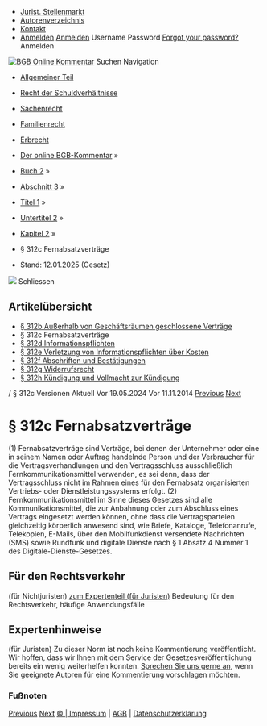   * [Jurist. Stellenmarkt](https://bgb.kommentar.de/Buch-2/Abschnitt-3/Titel-1/Untertitel-2/Kapitel-2/</job-board> "Jurist. Stellenmarkt")
  * [Autorenverzeichnis](https://bgb.kommentar.de/Buch-2/Abschnitt-3/Titel-1/Untertitel-2/Kapitel-2/</Autorenverzeichnis> "Autorenverzeichnis")
  * [Kontakt](https://bgb.kommentar.de/Buch-2/Abschnitt-3/Titel-1/Untertitel-2/Kapitel-2/</Kontakt>)
  * [Anmelden](https://bgb.kommentar.de/Buch-2/Abschnitt-3/Titel-1/Untertitel-2/Kapitel-2/<#login> "show login form") [Anmelden](https://bgb.kommentar.de/Buch-2/Abschnitt-3/Titel-1/Untertitel-2/Kapitel-2/<#> "hide login form") Username Password
[Forgot your password?](https://bgb.kommentar.de/Buch-2/Abschnitt-3/Titel-1/Untertitel-2/Kapitel-2/</user/forgotpassword>) Anmelden 


[![BGB Online Kommentar](https://bgb.kommentar.de/extension/bgb/design/bgb/images/logo.png)](https://bgb.kommentar.de/Buch-2/Abschnitt-3/Titel-1/Untertitel-2/Kapitel-2/</> "BGB Online Kommentar")
Suchen
Navigation
  * [Allgemeiner Teil](https://bgb.kommentar.de/Buch-2/Abschnitt-3/Titel-1/Untertitel-2/Kapitel-2/</Buch-1>)
  * [Recht der Schuldverhältnisse](https://bgb.kommentar.de/Buch-2/Abschnitt-3/Titel-1/Untertitel-2/Kapitel-2/</Buch-2>)
  * [Sachenrecht](https://bgb.kommentar.de/Buch-2/Abschnitt-3/Titel-1/Untertitel-2/Kapitel-2/</Buch-3>)
  * [Familienrecht](https://bgb.kommentar.de/Buch-2/Abschnitt-3/Titel-1/Untertitel-2/Kapitel-2/</Buch-4>)
  * [Erbrecht](https://bgb.kommentar.de/Buch-2/Abschnitt-3/Titel-1/Untertitel-2/Kapitel-2/</Buch-5>)


  * [Der online BGB-Kommentar](https://bgb.kommentar.de/Buch-2/Abschnitt-3/Titel-1/Untertitel-2/Kapitel-2/</>) »
  * [Buch 2](https://bgb.kommentar.de/Buch-2/Abschnitt-3/Titel-1/Untertitel-2/Kapitel-2/</Buch-2>) »
  * [Abschnitt 3](https://bgb.kommentar.de/Buch-2/Abschnitt-3/Titel-1/Untertitel-2/Kapitel-2/</Buch-2/Abschnitt-3>) »
  * [Titel 1](https://bgb.kommentar.de/Buch-2/Abschnitt-3/Titel-1/Untertitel-2/Kapitel-2/</Buch-2/Abschnitt-3/Titel-1>) »
  * [Untertitel 2](https://bgb.kommentar.de/Buch-2/Abschnitt-3/Titel-1/Untertitel-2/Kapitel-2/</Buch-2/Abschnitt-3/Titel-1/Untertitel-2>) »
  * [Kapitel 2](https://bgb.kommentar.de/Buch-2/Abschnitt-3/Titel-1/Untertitel-2/Kapitel-2/</Buch-2/Abschnitt-3/Titel-1/Untertitel-2/Kapitel-2>) »
  * § 312c Fernabsatzverträge 
  * Stand: 12.01.2025 (Gesetz) 


![](https://vg01.met.vgwort.de/na/1c9909529ead4f509072c06d9081a7d5)
Schliessen 
## Artikelübersicht
  * [ § 312b Außerhalb von Geschäftsräumen geschlossene Verträge ](https://bgb.kommentar.de/Buch-2/Abschnitt-3/Titel-1/Untertitel-2/Kapitel-2/</Buch-2/Abschnitt-3/Titel-1/Untertitel-2/Kapitel-2/Ausserhalb-von-Geschaeftsraeumen-geschlossene-Vertraege>)
  * § 312c Fernabsatzverträge 
  * [ § 312d Informationspflichten ](https://bgb.kommentar.de/Buch-2/Abschnitt-3/Titel-1/Untertitel-2/Kapitel-2/</Buch-2/Abschnitt-3/Titel-1/Untertitel-2/Kapitel-2/Informationspflichten>)
  * [ § 312e Verletzung von Informationspflichten über Kosten ](https://bgb.kommentar.de/Buch-2/Abschnitt-3/Titel-1/Untertitel-2/Kapitel-2/</Buch-2/Abschnitt-3/Titel-1/Untertitel-2/Kapitel-2/Verletzung-von-Informationspflichten-ueber-Kosten>)
  * [ § 312f Abschriften und Bestätigungen ](https://bgb.kommentar.de/Buch-2/Abschnitt-3/Titel-1/Untertitel-2/Kapitel-2/</Buch-2/Abschnitt-3/Titel-1/Untertitel-2/Kapitel-2/Abschriften-und-Bestaetigungen>)
  * [ § 312g Widerrufsrecht ](https://bgb.kommentar.de/Buch-2/Abschnitt-3/Titel-1/Untertitel-2/Kapitel-2/</Buch-2/Abschnitt-3/Titel-1/Untertitel-2/Kapitel-2/Widerrufsrecht>)
  * [ § 312h Kündigung und Vollmacht zur Kündigung ](https://bgb.kommentar.de/Buch-2/Abschnitt-3/Titel-1/Untertitel-2/Kapitel-2/</Buch-2/Abschnitt-3/Titel-1/Untertitel-2/Kapitel-2/Kuendigung-und-Vollmacht-zur-Kuendigung>)


/ § 312c 
Versionen  Aktuell Vor 19.05.2024 Vor 11.11.2014
[Previous](https://bgb.kommentar.de/Buch-2/Abschnitt-3/Titel-1/Untertitel-2/Kapitel-2/</Buch-2/Abschnitt-3/Titel-1/Untertitel-2/Kapitel-2/Ausserhalb-von-Geschaeftsraeumen-geschlossene-Vertraege> "§ 312b Außerhalb von Geschäftsräumen geschlossene Verträge") [Next](https://bgb.kommentar.de/Buch-2/Abschnitt-3/Titel-1/Untertitel-2/Kapitel-2/</Buch-2/Abschnitt-3/Titel-1/Untertitel-2/Kapitel-2/Informationspflichten> "§ 312d Informationspflichten")
# § 312c Fernabsatzverträge
(1) Fernabsatzverträge sind Verträge, bei denen der Unternehmer oder eine in seinem Namen oder Auftrag handelnde Person und der Verbraucher für die Vertragsverhandlungen und den Vertragsschluss ausschließlich Fernkommunikationsmittel verwenden, es sei denn, dass der Vertragsschluss nicht im Rahmen eines für den Fernabsatz organisierten Vertriebs- oder Dienstleistungssystems erfolgt.
(2) Fernkommunikationsmittel im Sinne dieses Gesetzes sind alle Kommunikationsmittel, die zur Anbahnung oder zum Abschluss eines Vertrags eingesetzt werden können, ohne dass die Vertragsparteien gleichzeitig körperlich anwesend sind, wie Briefe, Kataloge, Telefonanrufe, Telekopien, E-Mails, über den Mobilfunkdienst versendete Nachrichten (SMS) sowie Rundfunk und digitale Dienste nach § 1 Absatz 4 Nummer 1 des Digitale-Dienste-Gesetzes.
## Für den Rechtsverkehr 
(für Nichtjuristen)
[zum Expertenteil (für Juristen)](https://bgb.kommentar.de/Buch-2/Abschnitt-3/Titel-1/Untertitel-2/Kapitel-2/<#expertenhinweise>)
Bedeutung für den Rechtsverkehr, häufige Anwendungsfälle
## Expertenhinweise
(für Juristen)
Zu dieser Norm ist noch keine Kommentierung veröffentlicht. Wir hoffen, dass wir Ihnen mit dem Service der Gesetzesveröffentlichung bereits ein wenig weiterhelfen konnten. [Sprechen Sie uns gerne an](https://bgb.kommentar.de/Buch-2/Abschnitt-3/Titel-1/Untertitel-2/Kapitel-2/</Kontakt>), wenn Sie geeignete Autoren für eine Kommentierung vorschlagen möchten. 
### Fußnoten
[Previous](https://bgb.kommentar.de/Buch-2/Abschnitt-3/Titel-1/Untertitel-2/Kapitel-2/</Buch-2/Abschnitt-3/Titel-1/Untertitel-2/Kapitel-2/Ausserhalb-von-Geschaeftsraeumen-geschlossene-Vertraege> "§ 312b Außerhalb von Geschäftsräumen geschlossene Verträge") [Next](https://bgb.kommentar.de/Buch-2/Abschnitt-3/Titel-1/Untertitel-2/Kapitel-2/</Buch-2/Abschnitt-3/Titel-1/Untertitel-2/Kapitel-2/Informationspflichten> "§ 312d Informationspflichten")
[© | Impressum](https://bgb.kommentar.de/Buch-2/Abschnitt-3/Titel-1/Untertitel-2/Kapitel-2/</Kontakt>) | [AGB](https://bgb.kommentar.de/Buch-2/Abschnitt-3/Titel-1/Untertitel-2/Kapitel-2/</AGB>) | [Datenschutzerklärung](https://bgb.kommentar.de/Buch-2/Abschnitt-3/Titel-1/Untertitel-2/Kapitel-2/</Datenschutzerklaerung-fuer-Leser>)
